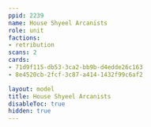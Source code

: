 ```yaml
---
ppid: 2239
name: House Shyeel Arcanists
role: unit
factions:
- retribution
scans: 2
cards:
- 71d9f115-db53-3ca2-bb9b-d4edde26c163
- 8e4520cb-2fcf-3c87-a414-1432f99c6af2

layout: model
title: House Shyeel Arcanists
disableToc: true
hidden: true
---
```

